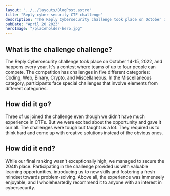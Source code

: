 ```yaml
---
layout: "../../layouts/BlogPost.astro"
title: "Reply cyber security CTF challenge"
description: "The Reply Cybersecurity challenge took place on October 14-15, 2022. Here is what happened"
pubDate: "April 20 2023"
heroImage: "/placeholder-hero.jpg"
---
```


## What is the challenge challenge?

The Reply Cybersecurity challenge took place on October 14-15, 2022, and happens every year. It's a contest where teams of up to four people can compete. The competition has challenges in five different categories: Coding, Web, Binary, Crypto, and Miscellaneous. In the Miscellaneous category, participants face special challenges that involve elements from different categories.


## How did it go?

Three of us joined the challenge even though we didn't have much experience in CTFs. But we were excited about the opportunity and gave it our all. The challenges were tough but taught us a lot. They required us to think hard and come up with creative solutions instead of the obvious ones.

## How did it end?

While our final ranking wasn't exceptionally high, we managed to secure the 204th place. Participating in the challenge provided us with valuable learning opportunities, introducing us to new skills and fostering a fresh mindset towards problem-solving. Above all, the experience was immensely enjoyable, and I wholeheartedly recommend it to anyone with an interest in cybersecurity.